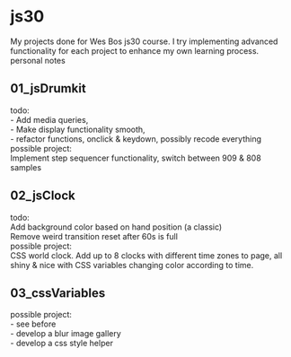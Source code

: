 # js30
My projects done for Wes Bos js30 course. I try implementing advanced functionality for each project to enhance my own learning process.<br>
personal notes<br>
<h2>01_jsDrumkit<br></h2>
todo:<br> 
- Add media queries,<br>
- Make display functionality smooth,<br>
- refactor functions, onclick & keydown, possibly recode everything<br>
possible project:<br>
Implement step sequencer functionality, switch between 909 & 808 samples<br>
<h2>02_jsClock<br></h2>
todo:<br> 
Add background color based on hand position (a classic)<br>
Remove weird transition reset after 60s is full<br>
possible project:<br>
CSS world clock. Add up to 8 clocks with different time zones to page, all shiny & nice with CSS variables changing color according to time.
<h2>03_cssVariables</h2>
possible project:<br>
- see before<br>
- develop a blur image gallery<br>
- develop a css style helper<br>